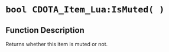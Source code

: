 # `bool CDOTA_Item_Lua:IsMuted( )`
## Function Description
Returns whether this item is muted or not.
